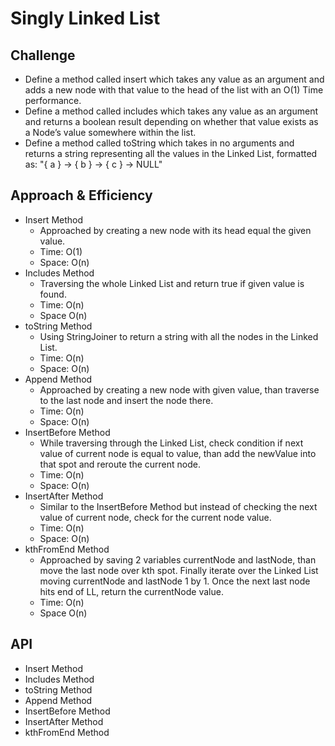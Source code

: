 # Singly Linked List
<!-- Short summary or background information -->

## Challenge
<!-- Description of the challenge -->
* Define a method called insert which takes any value as an argument and adds a new node with that value to the head of the list with an O(1) Time performance.
* Define a method called includes which takes any value as an argument and returns a boolean result depending on whether that value exists as a Node’s value somewhere within the list.
* Define a method called toString which takes in no arguments and returns a string representing all the values in the Linked List, formatted as:
  "{ a } -> { b } -> { c } -> NULL"

## Approach & Efficiency
<!-- What approach did you take? Why? What is the Big O space/time for this approach? -->
* Insert Method
  * Approached by creating a new node with its head equal the given value.
  * Time: O(1)
  * Space: O(n)
* Includes Method
  * Traversing the whole Linked List and return true if given value is found.
  * Time: O(n)
  * Space O(n)
* toString Method
  * Using StringJoiner to return a string with all the nodes in the Linked List.
  * Time: O(n)
  * Space: O(n)
* Append Method
  * Approached by creating a new node with given value, than traverse to the last node and insert the node there.
  * Time: O(n)
  * Space: O(n)
* InsertBefore Method
  * While traversing through the Linked List, check condition if next value of current node is equal to value, than add the newValue into that spot and reroute the current node. 
  * Time: O(n)
  * Space: O(n)
* InsertAfter Method
  * Similar to the InsertBefore Method but instead of checking the next value of current node, check for the current node value.
  * Time: O(n)
  * Space: O(n)
* kthFromEnd Method
  * Approached by saving 2 variables currentNode and lastNode, than move the last node over kth spot. Finally iterate over the Linked List moving currentNode and lastNode 1 by 1. Once the next last node hits end of LL, return the currentNode value.
  * Time: O(n)
  * Space O(n)
## API
<!-- Description of each method publicly available to your Linked List -->
* Insert Method
* Includes Method
* toString Method
* Append Method
* InsertBefore Method
* InsertAfter Method
* kthFromEnd Method